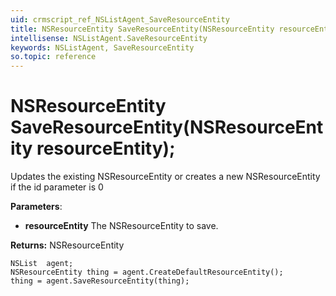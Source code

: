 ```yaml
---
uid: crmscript_ref_NSListAgent_SaveResourceEntity
title: NSResourceEntity SaveResourceEntity(NSResourceEntity resourceEntity);
intellisense: NSListAgent.SaveResourceEntity
keywords: NSListAgent, SaveResourceEntity
so.topic: reference
---
```


# NSResourceEntity SaveResourceEntity(NSResourceEntity resourceEntity);
	  
Updates the existing NSResourceEntity or creates a new NSResourceEntity if the id parameter is 0
	  
**Parameters**:
 - **resourceEntity** The NSResourceEntity to save.

**Returns:** NSResourceEntity

```crmscript
NSList  agent;
NSResourceEntity thing = agent.CreateDefaultResourceEntity();
thing = agent.SaveResourceEntity(thing);
```

